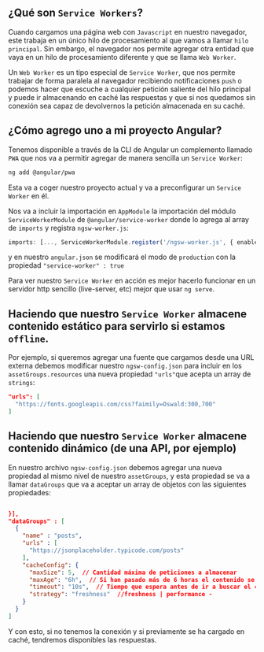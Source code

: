 
## ¿Qué son `Service Workers`?

Cuando cargamos una página web con `Javascript` en nuestro navegador, este trabaja en un único hilo de procesamiento al que vamos a llamar `hilo principal`. Sin embargo, el navegador nos permite agregar otra entidad que vaya en un hilo de procesamiento diferente y que se llama `Web Worker`.

Un `Web Worker` es un tipo especial de  `Service Worker`, que nos permite trabajar de forma paralela al navegador recibiendo notificaciones `push` o podemos hacer que escuche a cualquier petición saliente del hilo principal y puede ir almacenando en caché las respuestas y que si nos quedamos sin conexión sea capaz de devolvernos la petición almacenada en su caché.

## ¿Cómo agrego uno a mi proyecto Angular?

Tenemos disponible a través de la CLI de Angular  un complemento llamado `PWA` que nos va a permitir agregar de manera sencilla un `Service Worker`:

```bash
ng add @angular/pwa
```

Esta va a coger nuestro proyecto actual y va a preconfigurar un `Service Worker` en él.

Nos va a incluir la importación en `AppModule` la importación del módulo `ServiceWorkerModule` de `@angular/service-worker` donde lo agrega al array de `imports` y registra `ngsw-worker.js`:

```typescript
imports: [..., ServiceWorkerModule.register('/ngsw-worker.js', { enabled: environment.production })],
```

y en nuestro `angular.json` se modificará el modo de `production` con la propiedad `"service-worker" : true`

Para ver nuestro `Service Worker` en acción es mejor hacerlo funcionar en un servidor http sencillo (live-server, etc) mejor que usar `ng serve`.

## Haciendo que nuestro `Service Worker` almacene contenido estático para servirlo si estamos `offline`.

 Por ejemplo, si queremos agregar una fuente que cargamos desde una URL externa debemos modificar nuestro `ngsw-config.json` para incluir en los `assetGroups.resources` una nueva propiedad `"urls"`que acepta un array de `strings`:
 
```json
"urls": [
  "https://fonts.googleapis.com/css?faimily=Oswald:300,700"
]
```


## Haciendo que nuestro `Service Worker` almacene contenido dinámico (de una API, por ejemplo)

En nuestro archivo `ngsw-config.json` debemos agregar una nueva propiedad al mismo nivel de nuestro `assetGroups`, y esta propiedad se va a llamar `dataGroups` que va a aceptar un array de objetos con las siguientes propiedades: 

```json

}],
"dataGroups" : [
  {
    "name" : "posts",
    "urls" : [
      "https://jsonplaceholder.typicode.com/posts"
    ],
    "cacheConfig": {
      "maxSize": 5,  // Cantidad máxima de peticiones a almacenar
      "maxAge": "6h",  // Si han pasado más de 6 horas el contenido se renovará
      "timeout": "10s",  // Tiempo que espera antes de ir a buscar el contenido en caché
      "strategy": "freshness"  //freshness | performance - 
    }
  }
]

```


Y con esto, si no tenemos la conexión y si previamente se ha cargado en caché, tendremos disponibles las respuestas.